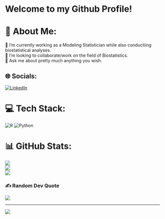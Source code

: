 # Welcome to my Github Profile!
# 💫 About Me:
🌱 I’m currently working as a Modeling Statistician while also conductiing biostatistical analyses.<br>👯 I’m looking to collaborate/work on the field of Biostatistics.<br>💬 Ask me about pretty much anything you wish.<br>


## 🌐 Socials:
[![LinkedIn](https://img.shields.io/badge/LinkedIn-%230077B5.svg?logo=linkedin&logoColor=white)](https://linkedin.com/in/https://www.linkedin.com/in/michalis-galanakis-162a831b5/) 

# 💻 Tech Stack:
![R](https://img.shields.io/badge/r-%23276DC3.svg?style=for-the-badge&logo=r&logoColor=white) ![Python](https://img.shields.io/badge/python-3670A0?style=for-the-badge&logo=python&logoColor=ffdd54)
# 📊 GitHub Stats:
![](https://github-readme-stats.vercel.app/api?username=mihalis2412&theme=tokyonight&hide_border=true&include_all_commits=false&count_private=false)<br/>
![](https://github-readme-streak-stats.herokuapp.com/?user=mihalis2412&theme=tokyonight&hide_border=true)<br/>
![](https://github-readme-stats.vercel.app/api/top-langs/?username=mihalis2412&theme=tokyonight&hide_border=true&include_all_commits=false&count_private=false&layout=compact)

### ✍️ Random Dev Quote
![](https://quotes-github-readme.vercel.app/api?type=horizontal&theme=radical)

---
[![](https://visitcount.itsvg.in/api?id=mihalis2412&icon=0&color=0)](https://visitcount.itsvg.in)
